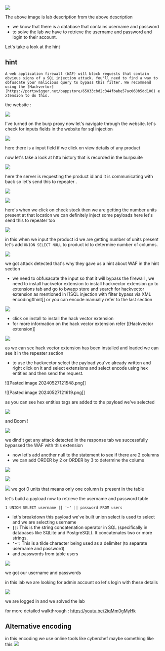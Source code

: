 ![](../../attachments/Pasted%20image%2020240527125758.png)

The above image is lab description
from the above description 
-  we know that there is a database that contains username and password 
- to solve the lab we have to retrieve the username and password and login to their account.

Let's take a look at the hint 
## hint
`A web application firewall (WAF) will block requests that contain obvious signs of a SQL injection attack. You'll need to find a way to obfuscate your malicious query to bypass this filter. We recommend using the [Hackvertor](https://portswigger.net/bappstore/65033cbd2c344fbabe57ac060b5dd100) extension to do this.`

the website :

![](../../attachments/Pasted%20image%2020240527125821.png)

I've turned on the burp proxy now let's navigate through the website.
let's check for inputs fields in the website for sql injection 

![](../../attachments/Pasted%20image%2020240527125921.png)

here there is a input field if we click on view details of any product 

now let's take a look at http history that is recorded in the burpsuite

![](../../attachments/Pasted%20image%2020240527114009.png)

here the server is requesting the product id and it is communicating with back so let's send this to repeater .

![](../../attachments/Pasted%20image%2020240527114215.png)


![](../../attachments/Pasted%20image%2020240527114334.png)

here's when we click on check stock then we are getting the number units present at that location we can definitely inject some payloads here
 let's send this to repeater too 
 
![](../../attachments/Pasted%20image%2020240527115321.png)

in this when we input the product id we are getting number of units present
 let's add `UNION SELECT NULL` to product id to determine number of columns.

![](../../attachments/Pasted%20image%2020240527115659.png)

we got attack detected that's why they gave us a hint about WAF in the hint section

- we need to obfusacate the input so that it will bypass the firewall , we need to install hackvetor extension to install hackvector extension  go to extensions tab and go to bwapp store and search for hackvector extension as mentioned in [[SQL injection with filter bypass via XML encoding#hint]]
or you can encode manually refer  to the last section 

![](../../attachments/Pasted%20image%2020240527120459.png)

- click on install to install the hack vector extension 
- for more information on the hack vector extension refer [[Hackvector extension]]

![](../../attachments/Pasted%20image%2020240527121136.png)

as we can see hack vector extension has been installed and loaded we can see it in the repeater section
- to use the hackvector select the payload you've already written and right click on it and select extensions and select encode using hex entities and then send the request.

![[Pasted image 20240527121548.png]]

![[Pasted image 20240527121619.png]]

as you can see hex entities tags are added to the payload we've selected 

![](../../attachments/Pasted%20image%2020240527121619.png)

and Boom !

![](../../attachments/Pasted%20image%2020240527122135.png)

we dind't get any attack detected in the response tab 
we successfully bypassed the WAF with this extension 
- now let's add another null to the statement to see if there are 2 columns 
- we can add ORDER by 2 or ORDER by 3 to determine the colums 

![](../../attachments/Pasted%20image%2020240527123937.png)

![](../../attachments/Pasted%20image%2020240527124037.png)


![](../../attachments/Pasted%20image%2020240527122405.png)
we got 0 units that means only one column is present in the table 

let's build  a payload now to retrieve the username and password table 

`1 UNION SELECT username || '~' || password FROM users`

- let's breakdown this payload we've built union select is used to select and we are selecting username 
-  **`||`**: This is the string concatenation operator in SQL (specifically in databases like SQLite and PostgreSQL). It concatenates two or more strings.
- **`'~'`**: This is a tilde character being used as a delimiter (to separate username and password)
- and passwords from table users

![](../../attachments/Pasted%20image%2020240527122849.png)

we got our username and passwords 

in this lab we are looking for admin account so let's login with these details 

![](../../attachments/Pasted%20image%2020240527123358.png)

we are logged in and we solved the lab 

for more detailed walkthrough : https://youtu.be/2iqMm0gMyHk


## Alternative encoding
in this encoding we use online tools like cyberchef 
maybe something like this 
![](../../attachments/Pasted%20image%2020240527131254.png)

